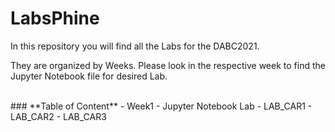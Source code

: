 # LabsPhine

In this repository you will find all the Labs for the DABC2021.

They are organized by Weeks.
Please look in the respective week to find the Jupyter Notebook file for desired Lab.

<br>
### **Table of Content**
- Week1
  - Jupyter Notebook Lab
  - LAB_CAR1
  - LAB_CAR2
  - LAB_CAR3
